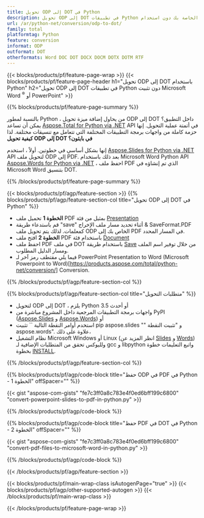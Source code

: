 ```yaml
---
title: تحويل ODP إلى DOT في Python
description: تحويل ODP إلى DOT في تطبيقات Python الخاصة بك دون استخدام Microsoft Word أو PowerPoint 
url: /ar/python-net/conversion/odp-to-dot/
family: total
platformtag: Python
feature: conversion
informat: ODP
outformat: DOT
otherformats: Word DOC DOT DOCX DOCM DOTX DOTM RTF
---
```

{{< blocks/products/pf/feature-page-wrap >}}
{{< blocks/products/pf/feature-page-header h1="تحويل ODP إلى DOT باستخدام Python" h2="تحويل ODP إلى DOT في تطبيقات Python دون تثبيت Microsoft Word <sup>&reg;</sup> أو PowerPoint" >}}

{{% blocks/products/pf/feature-page-summary %}}

بالنسبة لمطور Python ، من يحاول إضافة ميزة تحويل ODP إلى DOT داخل التطبيق؟ يمكن أن تساعد [Aspose.Total for Python via .NET](https://products.aspose.com/total/python-net/) API في أتمتة عملية التحويل. إنها حزمة كاملة من واجهات برمجة التطبيقات المختلفة التي تتعامل مع تنسيقات مختلفة. لذا **كيفية تحويل ODP إلى DOT في بايثون؟**

إنها بشكل أساسي في خطوتين. أولاً ، استخدم [Aspose.Slides for Python via .NET](https://products.aspose.com/slides/python-net/) API لتحويل ملف ODP إلى PDF. بعد ذلك باستخدام Microsoft Word Python API [Aspose.Words for Python via .NET](https://products.aspose.com/words/python-net/) ، احفظ ملف PDF الذي تم إنشاؤه في Microsoft Word بتنسيق DOT. 

{{% /blocks/products/pf/feature-page-summary %}}

{{< blocks/products/pf/agp/feature-section >}}
{{% blocks/products/pf/agp/feature-section-col title="تحويل ODP إلى DOT في Python" %}}
-  **الخطوة 1** تحميل ملف PDF بمثيل من فئة [Presentation](https://reference.aspose.com/slides/python-net/aspose.slides/presentation/)
-  قم باستدعاء طريقة "save" أثناء تحديد مسار ملف الإخراج & SaveFormat.PDF كمعلمات. لذلك يتم تحويل ملف ODP الخاص بك إلى PDF في المسار المحدد.
- **الخطوة 2** افتح ملف PDF باستخدام فئة [Document](https://reference.aspose.com/words/python-net/aspose.words/document/)
- احفظ ملف PDF في ملف DOT باستخدام طريقة [Save](https://reference.aspose.com/words/python-net/aspose.words/document/save/) من خلال توفير اسم الملف ومسار الدليل المطلوب.
- فيما يلي مقتطف رمز آخر لـ PowerPoint Presentation to Word (Microsoft Powerpoint to Word)[https://products.aspose.com/total/python-net/conversion/] Conversion.

{{% /blocks/products/pf/agp/feature-section-col %}}

{{% blocks/products/pf/agp/feature-section-col title="متطلبات التحويل" %}}

- لتحويل ODP إلى DOT ، يلزم Python 3.5 أو أحدث
- واجهات برمجة التطبيقات المرجعية داخل المشروع مباشرة من PyPI ([Aspose.Slides](https://pypi.org/project/Aspose.Slides/) و [Aspose.Words](https://pypi.org/project/aspose-words/)) أو
- استخدم أوامر النقطة التالية `` تثبيت pip aspose.slides "" و "تثبيت النقطة aspose.words". علاوة على ذلك،
- نظام التشغيل Microsoft Windows أو Linux (انظر المزيد عن [Slides](https://docs.aspose.com/slides/python-net/system-requirements/) و [Words](https://docs.aspose.com/words/python-net/system-requirements/)) ولليوكس تحقق من المتطلبات الإضافية لـ gcc و libpython واتبع التعليمات خطوة بخطوة [INSTALL](https://docs.aspose.com/words/python-net/installation/).
 

{{% /blocks/products/pf/agp/feature-section-col %}}

{{% blocks/products/pf/agp/code-block title="حفظ ODP في PDF في Python - الخطوة 1" offSpacer="" %}}

{{< gist "aspose-com-gists" "fe7c3ff0a8c783e4f0ed6bff199c6800" "convert-powerpoint-slides-to-pdf-in-python.py" >}}

{{% /blocks/products/pf/agp/code-block %}}

{{% blocks/products/pf/agp/code-block title="حفظ PDF في DOT في Python - الخطوة 2" offSpacer="" %}}

{{< gist "aspose-com-gists" "fe7c3ff0a8c783e4f0ed6bff199c6800" "convert-pdf-files-to-microsoft-word-in-python.py" >}}

{{% /blocks/products/pf/agp/code-block %}}

{{< /blocks/products/pf/agp/feature-section >}}

{{< blocks/products/pf/main-wrap-class isAutogenPage="true" >}}
{{< blocks/products/pf/agp/other-supported-autogen >}}
{{< /blocks/products/pf/main-wrap-class >}}

{{< /blocks/products/pf/feature-page-wrap >}}